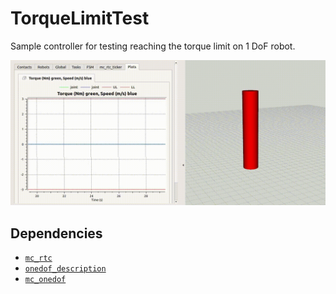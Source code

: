 # TorqueLimitTest

Sample controller for testing reaching the torque limit on 1 DoF robot.

![sample](doc/sample.gif)

## Dependencies

* [`mc_rtc`](https://github.com/jrl-umi3218/mc_rtc)
* [`onedof_description`](https://github.com/anastasiabolotnikova/onedof_description)
* [`mc_onedof`](https://github.com/anastasiabolotnikova/mc_onedof)
